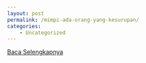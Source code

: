 ```yaml
---
layout: post
permalink: /mimpi-ada-orang-yang-kesurupan/
categories:
    - Uncategorized
---
```


[Baca Selengkapnya](/08)